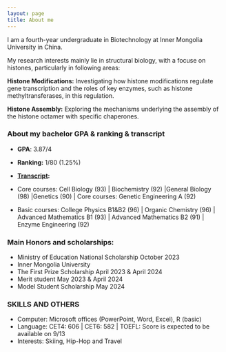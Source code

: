 ```yaml
---
layout: page
title: About me
---
```


I am a fourth-year undergraduate in Biotechnology at Inner Mongolia University in China. 

My research interests mainly lie in structural biology, with a focuse on histones, particularly in following areas: 

**Histone Modifications:** Investigating how histone modifications regulate gene transcription and the roles of key enzymes, such as histone methyltransferases, in this regulation. 

**Histone Assembly:** Exploring the mechanisms underlying the assembly of the histone octamer with specific chaperones.

### About my bachelor GPA & ranking & transcript

* **GPA**: 3.87/4

* **Ranking:** 1/80 (1.25%)

* **[Transcript](assets/Transcript):**

* Core courses: Cell Biology (93) | Biochemistry (92) |General Biology (98) |Genetics (90) | Core courses: Genetic Engineering A (92)
* Basic courses: College Physics B1&B2 (96) | Organic Chemistry (96) | Advanced Mathematics B1 (93) | Advanced Mathematics B2 (91) | Enzyme Engineering (92)



### Main Honors and scholarships:

* Ministry of Education National Scholarship                                                                                                       October 2023
* Inner Mongolia University
* The First Prize Scholarship                                                                                                           April 2023 & April 2024
* Merit student                                                                                                                           May 2023 & April 2024
* Model Student Scholarship                                                                                                                            May 2024

### SKILLS AND OTHERS
* Computer: Microsoft offices (PowerPoint, Word, Excel), R (basic)
* Language: CET4: 606 | CET6: 582 | TOEFL: Score is expected to be available on 9/13
* Interests: Skiing, Hip-Hop and Travel
